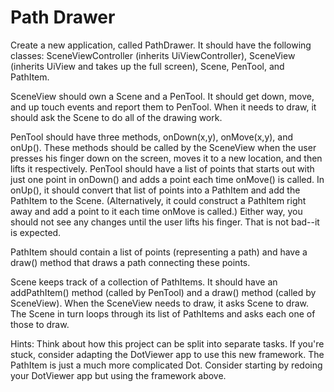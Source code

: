 # Path Drawer

Create a new application, called PathDrawer. It should have the
following classes: SceneViewController (inherits UiViewController),
SceneView (inherits UiView and takes up the full screen), Scene,
PenTool, and PathItem.

SceneView should own a Scene and a PenTool. It should get down, move,
and up touch events and report them to PenTool. When it needs to draw,
it should ask the Scene to do all of the drawing work.

PenTool should have three methods, onDown(x,y), onMove(x,y), and onUp().
These methods should be called by the SceneView when the user presses
his finger down on the screen, moves it to a new location, and then
lifts it respectively. PenTool should have a list of points that starts
out with just one point in onDown() and adds a point each time onMove()
is called. In onUp(), it should convert that list of points into a
PathItem and add the PathItem to the Scene. (Alternatively, it could
construct a PathItem right away and add a point to it each time onMove
is called.) Either way, you should not see any changes until the user
lifts his finger. That is not bad--it is expected.

PathItem should contain a list of points (representing a path) and have
a draw() method that draws a path connecting these points.

Scene keeps track of a collection of PathItems. It should have an
addPathItem() method (called by PenTool) and a draw() method (called by
SceneView). When the SceneView needs to draw, it asks Scene to draw. The
Scene in turn loops through its list of PathItems and asks each one of
those to draw.

Hints: Think about how this project can be split into separate tasks. If
you're stuck, consider adapting the DotViewer app to use this new
framework. The PathItem is just a much more complicated Dot. Consider
starting by redoing your DotViewer app but using the framework above.

